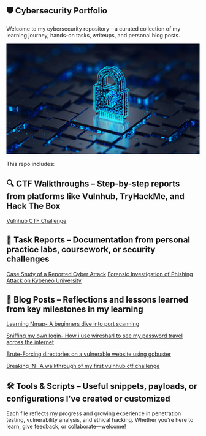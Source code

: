 
## 🛡️ Cybersecurity Portfolio
Welcome to my cybersecurity repository—a curated collection of my learning journey, hands-on tasks, writeups, and personal blog posts.

![img](img/cysec.jpg)

This repo includes:

## 🔍 CTF Walkthroughs – Step-by-step reports from platforms like Vulnhub, TryHackMe, and Hack The Box
[Vulnhub CTF Challenge](https://github.com/estheresom17/CyberSecurity-Projects/blob/main/VULNHUB%20CTF%20DOCUMENTATION.pdf)

## 📄 Task Reports – Documentation from personal practice labs, coursework, or security challenges
[Case Study of a Reported Cyber Attack](https://github.com/estheresom17/CyberSecurity-Projects/blob/main/Case%20Study%20of%20a%20reported%20Cyber-Attack.pdf)
[Forensic Investigation of Phishing Attack on Kybeneo University](https://github.com/estheresom17/CyberSecurity-Projects/blob/main/Forensic%20Investigation%20of%20a%20Phishing%20Attack%20on%20Kybereo%20University.pdf)

## 📝 Blog Posts – Reflections and lessons learned from key milestones in my learning
[Learning Nmap- A beginners dive into port scanning](https://medium.com/@estheresom17/learning-nmap-a-beginners-dive-into-port-scanning-be55a67f9455?source=user_profile_page---------0-------------b9f0cdb794cb----------------------)

[Sniffing my own login- How i use wiresharl to see my password travel across the internet](https://medium.com/@estheresom17/%EF%B8%8F-%EF%B8%8F-sniffing-my-own-login-how-i-used-wireshark-to-see-my-password-travel-across-the-internet-bf0ba668b1ad?source=user_profile_page---------2-------------b9f0cdb794cb----------------------)

[Brute-Forcing directories on a vulnerable website using gobuster](https://medium.com/@estheresom17/%EF%B8%8F-%EF%B8%8F-brute-forcing-directories-on-a-vulnerable-website-using-gobuster-f40337489072?source=user_profile_page---------3-------------b9f0cdb794cb----------------------)

[Breaking IN- A walkthrough of my first vulnhub ctf challenge](https://medium.com/@estheresom17/%EF%B8%8F-breaking-in-a-walkthrough-of-my-first-vulnhub-ctf-challenge-a63318861f37?source=user_profile_page---------1-------------b9f0cdb794cb----------------------)



## 🛠️ Tools & Scripts – Useful snippets, payloads, or configurations I’ve created or customized

Each file reflects my progress and growing experience in penetration testing, vulnerability analysis, and ethical hacking. Whether you're here to learn, give feedback, or collaborate—welcome!
